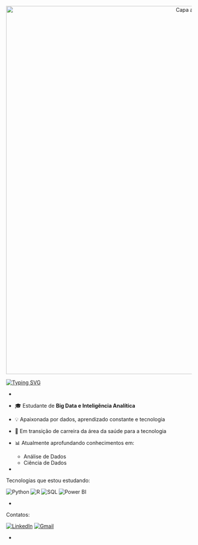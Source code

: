 <p align="center">
  <img src="https://camo.githubusercontent.com/4d3b4e783fd73237e09703a255e82b4c7d59de61312fd388085b162324094305/68747470733a2f2f63617073756c652d72656e6465722e76657263656c2e6170702f6170693f747970653d776176696e6726636f6c6f723d303046464646266865696768743d3132302673656374696f6e3d686561646572" alt="Capa animada" width="1000" />
</p>


[![Typing SVG](https://readme-typing-svg.demolab.com/?lines=Ol%C3%A1+%F0%9F%91%8B,+eu+sou+a+Larissa;Bem-vindo+ao+meu+perfil!&width=400)](https://git.io/typing-svg)


-

- 🎓 Estudante de **Big Data e Inteligência Analítica**
- 💡 Apaixonada por dados, aprendizado constante e tecnologia
- 🔄 Em transição de carreira da área da saúde para a tecnologia
- 📊 Atualmente aprofundando conhecimentos em:
  - Análise de Dados
  - Ciência de Dados

-

Tecnologias que estou estudando:

![Python](https://img.shields.io/badge/Python-3776AB?style=for-the-badge&logo=python&logoColor=white)
![R](https://img.shields.io/badge/R-276DC3?style=for-the-badge&logo=r&logoColor=white)
![SQL](https://img.shields.io/badge/SQL-4479A1?style=for-the-badge&logo=postgresql&logoColor=white)
![Power BI](https://img.shields.io/badge/PowerBI-F2C811?style=for-the-badge&logo=powerbi&logoColor=black)

-

Contatos:

[![LinkedIn](https://img.shields.io/badge/LinkedIn-0A66C2?style=for-the-badge&logo=linkedin&logoColor=white)](https://www.linkedin.com/in/seu-usuario-aqui)
[![Gmail](https://img.shields.io/badge/Gmail-D14836?style=for-the-badge&logo=gmail&logoColor=white)](mailto:seuemail@gmail.com)

-

<!-- Rodapé opcional com gráfico de linguagens -->
<!-- 
[![Top Langs](https://github-readme-stats.vercel.app/api/top-langs/?username=Larissa-Dos&layout=compact&theme=dark)](https://github.com/anuraghazra/github-readme-stats)
-->


